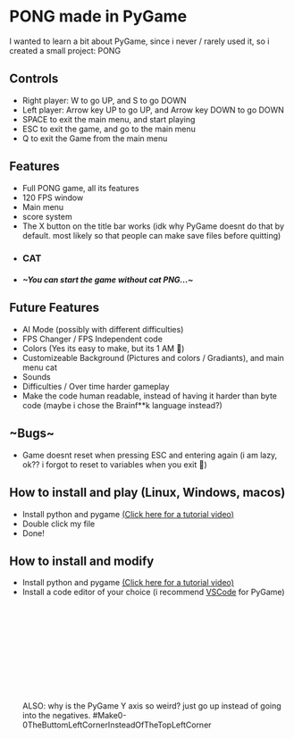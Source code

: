 # PONG made in PyGame
I wanted to learn a bit about PyGame, since i never / rarely used it, so i created a small project: PONG

## Controls
- Right player: W to go UP, and S to go DOWN
- Left player: Arrow key UP to go UP, and Arrow key DOWN to go DOWN
- SPACE to exit the main menu, and start playing
- ESC to exit the game, and go to the main menu
- Q to exit the Game from the main menu

## Features
- Full PONG game, all its features
- 120 FPS window
- Main menu
- score system
- The X button on the title bar works (idk why PyGame doesnt do that by default. most likely so that people can make save files before quitting)
- ### CAT
- ##### ~You can start the game without cat PNG...~

## Future Features
- AI Mode (possibly with different difficulties)
- FPS Changer / FPS Independent code
- Colors (Yes its easy to make, but its 1 AM 🙏)
- Customizeable Background (Pictures and colors / Gradiants), and main menu cat
- Sounds
- Difficulties / Over time harder gameplay
- Make the code human readable, instead of having it harder than byte code (maybe i chose the Brainf**k language instead?)

## ~Bugs~
- Game doesnt reset when pressing ESC and entering again (i am lazy, ok?? i forgot to reset to variables when you exit 🙏)

## How to install and play (Linux, Windows, macos)
- Install python and pygame [(Click here for a tutorial video)](https://www.youtube.com/watch?v=5uOTEOJ48G8)
- Double click my file
- Done!

## How to install and modify
- Install python and pygame [(Click here for a tutorial video)](https://www.youtube.com/watch?v=5uOTEOJ48G8)
- Install a code editor of your choice (i recommend [VSCode](https://code.visualstudio.com/download) for PyGame)\
\
\
\
\
\
\
\
\
\
\
\
ALSO: why is the PyGame Y axis so weird? just go up instead of going into the negatives. #Make0-0TheButtomLeftCornerInsteadOfTheTopLeftCorner
